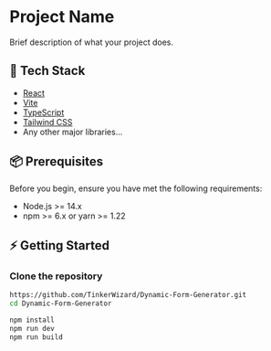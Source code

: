 # Project Name

Brief description of what your project does.

## 🚀 Tech Stack

- [React](https://reactjs.org/)
- [Vite](https://vitejs.dev/)
- [TypeScript](https://www.typescriptlang.org/)
- [Tailwind CSS](https://tailwindcss.com/)
- Any other major libraries...

## 📦 Prerequisites

Before you begin, ensure you have met the following requirements:
- Node.js >= 14.x
- npm >= 6.x or yarn >= 1.22

## ⚡️ Getting Started

### Clone the repository

```bash
https://github.com/TinkerWizard/Dynamic-Form-Generator.git
cd Dynamic-Form-Generator

npm install
npm run dev
npm run build

